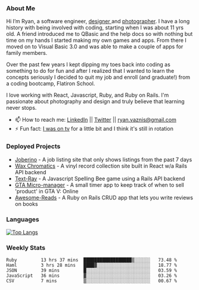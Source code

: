 ### About Me
Hi I’m Ryan, a software engineer, [designer ](https://www.denvermullets.com/video) and [photographer](https://www.denvermullets.com/). I have a long history with being involved with coding, starting when I was about 11 yrs old. A friend introduced me to QBasic and the help docs so with nothing but time on my hands I started making my own games and apps. From there I moved on to Visual Basic 3.0 and was able to make a couple of apps for family members.

Over the past few years I kept dipping my toes back into coding as something to do for fun and after I realized that I wanted to learn the concepts seriously I decided to quit my job and enroll (and graduate!) from a coding bootcamp, Flatiron School.

I love working with React, Javascript, Ruby, and Ruby on Rails. I'm passionate about photography and design and truly believe that learning never stops.

- 📫 How to reach me: [LinkedIn](https://www.linkedin.com/in/ryanvaznis) || [Twitter](https://twitter.com/ryanvaznis) || ryan.vaznis@gmail.com
- ⚡ Fun fact: [I was on tv](https://vimeo.com/381425882) for a little bit and I think it's still in rotation

<!-- ### Currently Working On
- [Joberino](https://github.com/denvermullets/joberino-portal-api) - A local job scraper that pulls from job sites within the last 24hrs so you can stay on top of unique job postings day to day. Hide jobs you don't want and hides all Senior level jobs. Feel free to fork / clone and make PR's! -->


### Deployed Projects

- [Joberino](https://joberino.dev) - A job listing site that only shows listings from the past 7 days
- [Wax Chromatics](https://waxchromatics.com) - A vinyl record collection site built in React w/a Rails API backend
- [Text-Ray](https://text-ray.xyz) - A Javascript Spelling Bee game using a Rails API backend
- [GTA Micro-manager](https://gtao-tracker.xyz) - A small timer app to keep track of when to sell 'product' in GTA V: Online
- [Awesome-Reads](https://awesome-reads.com) - A Ruby on Rails CRUD app that lets you write reviews on books

### Languages

[![Top Langs](https://github-readme-stats.vercel.app/api/top-langs/?username=denvermullets&layout=compact&langs_count=10)](https://github.com/denvermullets)

### Weekly Stats
<!--START_SECTION:waka-->
```text
Ruby         13 hrs 37 mins  ██████████████████▒░░░░░░   73.48 % 
Haml         3 hrs 28 mins   ████▓░░░░░░░░░░░░░░░░░░░░   18.77 % 
JSON         39 mins         █░░░░░░░░░░░░░░░░░░░░░░░░   03.59 % 
JavaScript   36 mins         ▓░░░░░░░░░░░░░░░░░░░░░░░░   03.26 % 
CSV          7 mins          ▒░░░░░░░░░░░░░░░░░░░░░░░░   00.67 % 
```
<!--END_SECTION:waka-->


